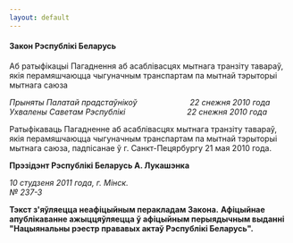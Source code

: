 ```yaml
---
layout: default
---
```


#### Закон Рэспублікі Беларусь  
Аб ратыфікацыі Пагаднення аб асаблівасцях мытнага транзіту тавараў, якія перамяшчаюцца чыгуначным транспартам па мытнай тэрыторыі мытнага саюза

<div class="000podzag2arіal">

*Прыняты Палатай прадстаўнікоў                        22 снежня 2010
года  
Ухвалены Саветам Рэспублікі                            22 снежня 2010
года*

</div>

Ратыфікаваць Пагадненне аб асаблівасцях мытнага транзіту тавараў, якія
перамяшчаюцца чыгуначным транспартам па мытнай тэрыторыі мытнага
саюза, падпісанае ў г. Санкт-Пецярбургу 21 мая 2010 года.

**Прэзідэнт Рэспублікі Беларусь А. Лукашэнка**

<div class="null">

*10 студзеня 2011 года, г. Мінск.  
№ 237-З*

</div>

**Тэкст з'яўляецца неафіцыйным перакладам Закона.** **Афіцыйнае
апублікаванне ажыццяўляецца ў афіцыйным перыядычным выданні
"Нацыянальны рэестр прававых актаў Рэспублікі Беларусь".**
